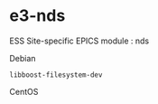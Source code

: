 
e3-nds  
======
ESS Site-specific EPICS module : nds

Debian

```
libboost-filesystem-dev
```

CentOS

```

```
